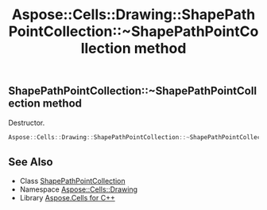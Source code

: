 ﻿---
title: Aspose::Cells::Drawing::ShapePathPointCollection::~ShapePathPointCollection method
linktitle: ~ShapePathPointCollection
second_title: Aspose.Cells for C++ API Reference
description: 'Aspose::Cells::Drawing::ShapePathPointCollection::~ShapePathPointCollection method. Destructor in C++.'
type: docs
weight: 200
url: /cpp/aspose.cells.drawing/shapepathpointcollection/~shapepathpointcollection/
---
## ShapePathPointCollection::~ShapePathPointCollection method


Destructor.

```cpp
Aspose::Cells::Drawing::ShapePathPointCollection::~ShapePathPointCollection()
```

## See Also

* Class [ShapePathPointCollection](../)
* Namespace [Aspose::Cells::Drawing](../../)
* Library [Aspose.Cells for C++](../../../)
